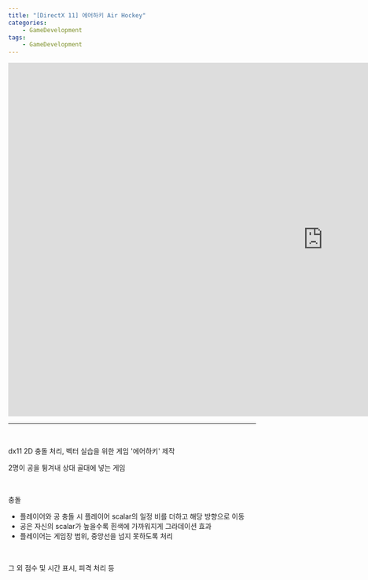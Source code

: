```yaml
---
title: "[DirectX 11] 에어하키 Air Hockey"
categories:
    - GameDevelopment
tags:
    - GameDevelopment
---
```


<iframe width="1280" height="720" src="https://www.youtube.com/embed/uS0Wvsrw7Yc" title="YouTube video player" frameborder="0" allow="accelerometer; autoplay; clipboard-write; encrypted-media; gyroscope; picture-in-picture" allowfullscreen></iframe>

---

<br>

dx11 2D 충돌 처리, 벡터 실습을 위한 게임 '에어하키' 제작

2명이 공을 튕겨내 상대 골대에 넣는 게임

<br>

충돌
- 플레이어와 공 충돌 시 플레이어 scalar의 일정 비를 더하고 해당 방향으로 이동
- 공은 자신의 scalar가 높을수록 흰색에 가까워지게 그라데이션 효과
- 플레이어는 게임장 범위, 중앙선을 넘지 못하도록 처리

<br>

그  외 점수 및 시간 표시, 피격 처리 등
